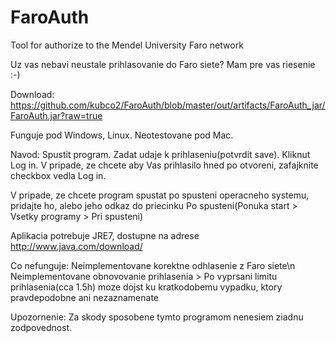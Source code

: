 FaroAuth
========

Tool for authorize to the Mendel University Faro network

Uz vas nebavi neustale prihlasovanie do Faro siete? Mam pre vas riesenie :-)

Download: https://github.com/kubco2/FaroAuth/blob/master/out/artifacts/FaroAuth_jar/FaroAuth.jar?raw=true

Funguje pod Windows, Linux.
Neotestovane pod Mac.

Navod:
Spustit program.
Zadat udaje k prihlaseniu(potvrdit save).
Kliknut Log in.
V pripade, ze chcete aby Vas prihlasilo hned po otvoreni, zafajknite checkbox vedla Log in.

V pripade, ze chcete program spustat po spusteni operacneho systemu, pridajte ho, alebo jeho odkaz do priecinku Po spusteni(Ponuka start > Vsetky programy > Pri spusteni)

Aplikacia potrebuje JRE7, dostupne na adrese http://www.java.com/download/

Co nefunguje: 
Neimplementovane korektne odhlasenie z Faro siete\n
Neimplementovane obnovovanie prihlasenia > Po vyprsani limitu prihlasenia(cca 1.5h) moze dojst ku kratkodobemu vypadku, ktory pravdepodobne ani nezaznamenate

Upozornenie:
Za skody sposobene tymto programom nenesiem ziadnu zodpovednost.
